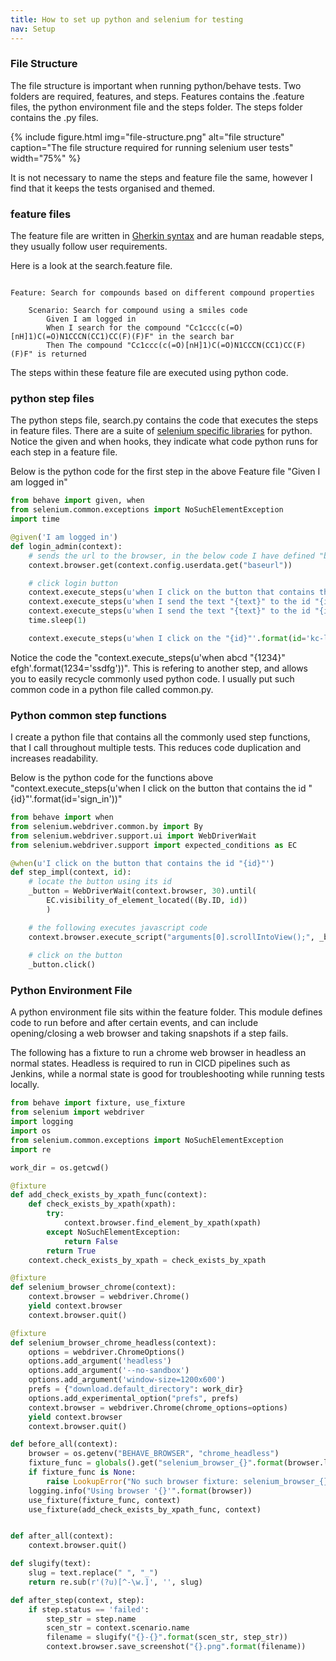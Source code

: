 ```yaml
---
title: How to set up python and selenium for testing
nav: Setup
---
```



### File Structure

The file structure is important when running python/behave tests. Two folders are required, features, and steps. Features contains the .feature files, the python environment file and the steps folder. The steps folder contains the .py files.

{% include figure.html img="file-structure.png" alt="file structure" caption="The file structure required for running selenium user tests" width="75%" %}

It is not necessary to name the steps and feature file the same, however I find that it keeps the tests organised and themed.

### feature files
The feature file are written in [Gherkin syntax](https://cucumber.io/docs/gherkin/) and are human readable steps, they usually follow user requirements.


Here is a look at the search.feature file.
```gherkin

Feature: Search for compounds based on different compound properties

    Scenario: Search for compound using a smiles code
        Given I am logged in
        When I search for the compound "Cc1ccc(c(=O)[nH]1)C(=O)N1CCCN(CC1)CC(F)(F)F" in the search bar
        Then The compound "Cc1ccc(c(=O)[nH]1)C(=O)N1CCCN(CC1)CC(F)(F)F" is returned

```
The steps within these feature file are executed using python code.

### python step files
The python steps file, search.py contains the code that executes the steps in feature files. There are a suite of [selenium specific libraries](https://selenium-python.readthedocs.io/) for python.
Notice the given and when hooks, they indicate what code python runs for each step in a feature file.

Below is the python code for the first step in the above Feature file "Given I am logged in"

```python
from behave import given, when
from selenium.common.exceptions import NoSuchElementException
import time

@given('I am logged in')
def login_admin(context):
    # sends the url to the browser, in the below code I have defined "baseurl" in the bash code that runs the users tests
    context.browser.get(context.config.userdata.get("baseurl"))

    # click login button
    context.execute_steps(u'when I click on the button that contains the link_text "{link_text}"'.format(link_text='Sign In'))   
    context.execute_steps(u'when I send the text "{text}" to the id "{id}"'.format(text=context.config.userdata.get("username"), id="username"))
    context.execute_steps(u'when I send the text "{text}" to the id "{id}"'.format(text=context.config.userdata.get("password"), id="password"))
    time.sleep(1)

    context.execute_steps(u'when I click on the "{id}"'.format(id='kc-login'))
```

Notice the code the "context.execute_steps(u'when abcd "{1234}" efgh'.format(1234='ssdfg'))". This is refering to another step, and allows you to easily recycle commonly used python code. I usually put such common code in a python file called common.py.

### Python common step functions
I create a python file that contains all the commonly used step functions, that I call throughout multiple tests. This reduces code duplication and increases readability. 

Below is the python code for the functions above "context.execute_steps(u'when I click on the button that contains the id "{id}"'.format(id='sign_in'))"

```python
from behave import when
from selenium.webdriver.common.by import By
from selenium.webdriver.support.ui import WebDriverWait
from selenium.webdriver.support import expected_conditions as EC

@when(u'I click on the button that contains the id "{id}"')
def step_impl(context, id):
    # locate the button using its id
    _button = WebDriverWait(context.browser, 30).until(
        EC.visibility_of_element_located((By.ID, id))
        )

    # the following executes javascript code
    context.browser.execute_script("arguments[0].scrollIntoView();", _button)
    
    # click on the button
    _button.click()
```

### Python Environment File
A python environment file sits within the feature folder. This module defines code to run before and after certain events, and can include opening/closing a web browser and taking snapshots if a step fails.

The following has a fixture to run a chrome web browser in headless an normal states. Headless is required to run in CICD pipelines such as Jenkins, while a normal state is good for troubleshooting while running tests locally.

```python
from behave import fixture, use_fixture
from selenium import webdriver
import logging
import os
from selenium.common.exceptions import NoSuchElementException
import re

work_dir = os.getcwd()

@fixture
def add_check_exists_by_xpath_func(context):
    def check_exists_by_xpath(xpath):
        try:
            context.browser.find_element_by_xpath(xpath)
        except NoSuchElementException:
            return False
        return True
    context.check_exists_by_xpath = check_exists_by_xpath

@fixture
def selenium_browser_chrome(context):
    context.browser = webdriver.Chrome()
    yield context.browser
    context.browser.quit()

@fixture
def selenium_browser_chrome_headless(context):
    options = webdriver.ChromeOptions()
    options.add_argument('headless')
    options.add_argument('--no-sandbox')
    options.add_argument('window-size=1200x600')
    prefs = {"download.default_directory": work_dir}
    options.add_experimental_option("prefs", prefs)
    context.browser = webdriver.Chrome(chrome_options=options)
    yield context.browser
    context.browser.quit()

def before_all(context):
    browser = os.getenv("BEHAVE_BROWSER", "chrome_headless")
    fixture_func = globals().get("selenium_browser_{}".format(browser.lower().strip()), None)
    if fixture_func is None:
        raise LookupError("No such browser fixture: selenium_browser_{}".format(browser.lower().strip()))
    logging.info("Using browser '{}'".format(browser))
    use_fixture(fixture_func, context)
    use_fixture(add_check_exists_by_xpath_func, context)


def after_all(context):
    context.browser.quit()

def slugify(text):
    slug = text.replace(" ", "_")
    return re.sub(r'(?u)[^-\w.]', '', slug)

def after_step(context, step):
    if step.status == 'failed':
        step_str = step.name
        scen_str = context.scenario.name
        filename = slugify("{}-{}".format(scen_str, step_str))
        context.browser.save_screenshot("{}.png".format(filename))
```



